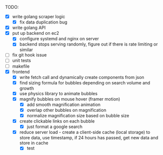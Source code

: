 TODO:

- [x] write golang scraper logic
  - [x] fix data duplication bug
- [x] write golang API
- [x] put up backend on ec2
  - [x] configure systemd and nginx on server
  - [x] backend stops serving randomly, figure out if there is rate limiting or similar
- [ ] fix git hook issue
- [ ] unit tests
- [ ] makefile
- [x] frontend
  - [x] write fetch call and dynamically create components from json
  - [x] find sizing formula for bubbles depending on search volume and growth
  - [x] use physics library to animate bubbles
  - [x] magnify bubbles on mouse hover (framer motion)
    - [x] add smooth magnification animation
    - [x] overlap other bubbles on magnification
    - [x] normalize magnification size based on bubble size
  - [x] create clickable links on each bubble
    - [x] just format a google search
  - [x] reduce server load - create a client-side cache (local storage) to store data, use timestamp, if 24 hours has passed, get new data and store in cache
    - [x] test
